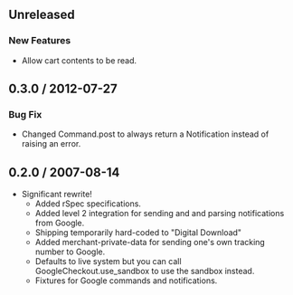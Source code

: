 ## Unreleased

### New Features
 - Allow cart contents to be read.

## 0.3.0 / 2012-07-27

### Bug Fix
 - Changed Command.post to always return a Notification instead of raising an error.

## 0.2.0 / 2007-08-14

* Significant rewrite!
  * Added rSpec specifications.
  * Added level 2 integration for sending and
    and parsing notifications from Google.
  * Shipping temporarily hard-coded to 
    "Digital Download"
  * Added merchant-private-data for sending
    one's own tracking number to Google.
  * Defaults to live system but you can call
    GoogleCheckout.use_sandbox to use the
    sandbox instead.
  * Fixtures for Google commands and notifications.

